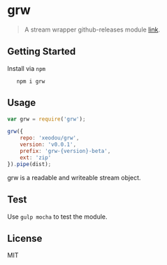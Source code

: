 # grw

> A stream wrapper github-releases module [link](https://github.com/atom/node-github-releases).

## Getting Started

Install via `npm`

```shell
   npm i grw
```

## Usage

```Javascript
var grw = require('grw');

grw({
    repo: 'xeodou/grw',
    version: 'v0.0.1',
    prefix: 'grw-{version}-beta',
    ext: 'zip'
}).pipe(dist);
```

grw is a readable and writeable stream object.

## Test

Use `gulp mocha` to test the module.




## License

MIT
